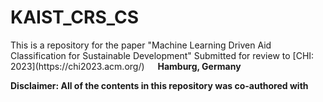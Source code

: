<h1> KAIST_CRS_CS </h1>

<p> This is a repository for the paper "Machine Learning Driven Aid Classification for Sustainable Development"
Submitted for review to [CHI: 2023](https://chi2023.acm.org/) <img src="https://cdn-icons-png.flaticon.com/512/197/197571.png" width="13"/> <b>Hamburg, Germany</b> </p>


**Disclaimer: All of the contents in this repository was co-authored with**
